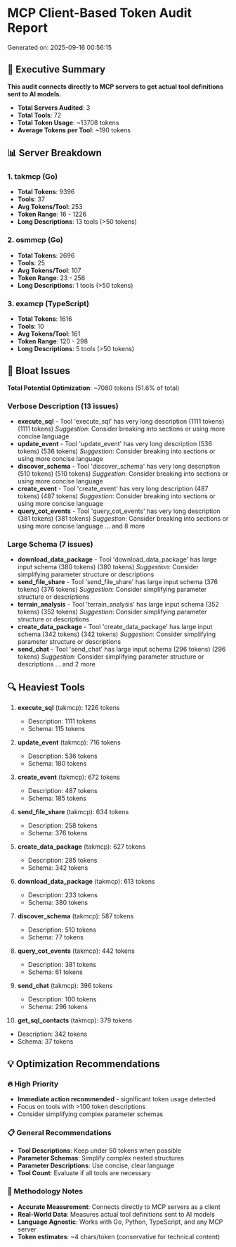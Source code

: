 # MCP Client-Based Token Audit Report

Generated on: 2025-09-16 00:56:15

## 🎯 Executive Summary

**This audit connects directly to MCP servers to get actual tool definitions sent to AI models.**

- **Total Servers Audited**: 3
- **Total Tools**: 72
- **Total Token Usage**: ~13708 tokens
- **Average Tokens per Tool**: ~190 tokens

## 📊 Server Breakdown

### 1. takmcp (Go)
- **Total Tokens**: 9396
- **Tools**: 37
- **Avg Tokens/Tool**: 253
- **Token Range**: 16 - 1226
- **Long Descriptions**: 13 tools (>50 tokens)

### 2. osmmcp (Go)
- **Total Tokens**: 2696
- **Tools**: 25
- **Avg Tokens/Tool**: 107
- **Token Range**: 23 - 256
- **Long Descriptions**: 1 tools (>50 tokens)

### 3. examcp (TypeScript)
- **Total Tokens**: 1616
- **Tools**: 10
- **Avg Tokens/Tool**: 161
- **Token Range**: 120 - 298
- **Long Descriptions**: 5 tools (>50 tokens)

## 🚨 Bloat Issues

**Total Potential Optimization**: ~7080 tokens (51.6% of total)

### Verbose Description (13 issues)
- **execute_sql** - Tool 'execute_sql' has very long description (1111 tokens) (1111 tokens)
  *Suggestion*: Consider breaking into sections or using more concise language
- **update_event** - Tool 'update_event' has very long description (536 tokens) (536 tokens)
  *Suggestion*: Consider breaking into sections or using more concise language
- **discover_schema** - Tool 'discover_schema' has very long description (510 tokens) (510 tokens)
  *Suggestion*: Consider breaking into sections or using more concise language
- **create_event** - Tool 'create_event' has very long description (487 tokens) (487 tokens)
  *Suggestion*: Consider breaking into sections or using more concise language
- **query_cot_events** - Tool 'query_cot_events' has very long description (381 tokens) (381 tokens)
  *Suggestion*: Consider breaking into sections or using more concise language
  ... and 8 more

### Large Schema (7 issues)
- **download_data_package** - Tool 'download_data_package' has large input schema (380 tokens) (380 tokens)
  *Suggestion*: Consider simplifying parameter structure or descriptions
- **send_file_share** - Tool 'send_file_share' has large input schema (376 tokens) (376 tokens)
  *Suggestion*: Consider simplifying parameter structure or descriptions
- **terrain_analysis** - Tool 'terrain_analysis' has large input schema (352 tokens) (352 tokens)
  *Suggestion*: Consider simplifying parameter structure or descriptions
- **create_data_package** - Tool 'create_data_package' has large input schema (342 tokens) (342 tokens)
  *Suggestion*: Consider simplifying parameter structure or descriptions
- **send_chat** - Tool 'send_chat' has large input schema (296 tokens) (296 tokens)
  *Suggestion*: Consider simplifying parameter structure or descriptions
  ... and 2 more

## 🔍 Heaviest Tools

1. **execute_sql** (takmcp): 1226 tokens
   - Description: 1111 tokens
   - Schema: 115 tokens

2. **update_event** (takmcp): 716 tokens
   - Description: 536 tokens
   - Schema: 180 tokens

3. **create_event** (takmcp): 672 tokens
   - Description: 487 tokens
   - Schema: 185 tokens

4. **send_file_share** (takmcp): 634 tokens
   - Description: 258 tokens
   - Schema: 376 tokens

5. **create_data_package** (takmcp): 627 tokens
   - Description: 285 tokens
   - Schema: 342 tokens

6. **download_data_package** (takmcp): 613 tokens
   - Description: 233 tokens
   - Schema: 380 tokens

7. **discover_schema** (takmcp): 587 tokens
   - Description: 510 tokens
   - Schema: 77 tokens

8. **query_cot_events** (takmcp): 442 tokens
   - Description: 381 tokens
   - Schema: 61 tokens

9. **send_chat** (takmcp): 396 tokens
   - Description: 100 tokens
   - Schema: 296 tokens

10. **get_sql_contacts** (takmcp): 379 tokens
   - Description: 342 tokens
   - Schema: 37 tokens

## 💡 Optimization Recommendations

### 🔥 High Priority
- **Immediate action recommended** - significant token usage detected
- Focus on tools with >100 token descriptions
- Consider simplifying complex parameter schemas

### 📋 General Recommendations
- **Tool Descriptions**: Keep under 50 tokens when possible
- **Parameter Schemas**: Simplify complex nested structures
- **Parameter Descriptions**: Use concise, clear language
- **Tool Count**: Evaluate if all tools are necessary

### 🔬 Methodology Notes
- **Accurate Measurement**: Connects directly to MCP servers as a client
- **Real-World Data**: Measures actual tool definitions sent to AI models
- **Language Agnostic**: Works with Go, Python, TypeScript, and any MCP server
- **Token estimates**: ~4 chars/token (conservative for technical content)
